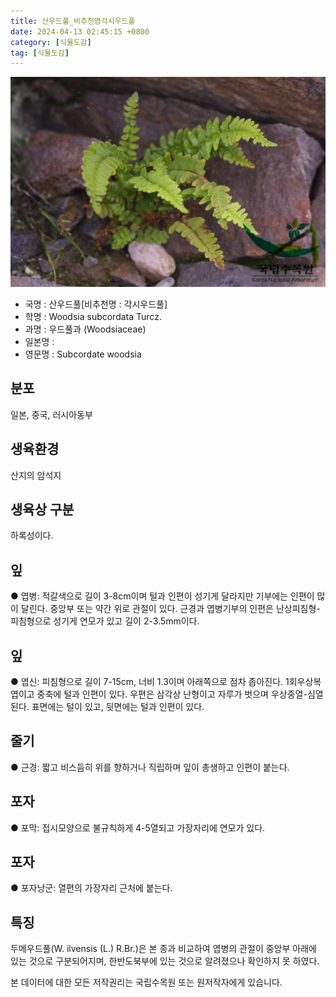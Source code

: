```yaml
---
title: 산우드풀_비추천명각시우드풀
date: 2024-04-13 02:45:15 +0800
category: [식물도감]
tag: [식물도감]
---
```




![산우드풀[비추천명 : 각시우드풀]](/assets/img/fileUpload/plants/basic/Davalliaceae/Woodsia/19064/1_th2.JPG)
- 국명 : 산우드풀[비추천명 : 각시우드풀]
- 학명 : Woodsia subcordata Turcz.
- 과명 : 우드풀과 (Woodsiaceae)
- 일본명 : 
- 영문명 : Subcordate woodsia


## 분포
일본, 중국, 러시아동부
## 생육환경
산지의 암석지
## 생육상 구분
하록성이다. 
## 잎
● 엽병: 적갈색으로 길이 3-8cm이며 털과 인편이 성기게 달라지만 기부에는 인편이 많이 달린다. 중앙부 또는 약간 위로 관절이 있다. 근경과 엽병기부의 인편은 난상피침형-피침형으로 성기게 연모가 있고 길이 2-3.5mm이다. 
## 잎
● 엽신: 피침형으로 길이 7-15cm, 너비 1.3이며 아래쪽으로 점차 좁아진다. 1회우상복엽이고 중축에 털과 인편이 있다. 우편은 삼각상 난형이고 자루가 벗으며 우상중열-심열된다. 표면에는 털이 있고, 뒷면에는 털과 인편이 있다. 
## 줄기
● 근경: 짧고 비스듬히 위를 향하거나 직립하며 잎이 총생하고 인편이 붙는다. 
## 포자
● 포막: 접시모양으로 불규칙하게 4-5열되고 가장자리에 연모가 있다. 
## 포자
● 포자낭군: 열편의 가장자리 근처에 붙는다. 
## 특징
두메우드풀(W. ilvensis (L.) R.Br.)은 본 종과 비교하여 엽병의 관절이 중앙부 아래에 있는 것으로 구분되어지며, 한반도북부에 있는 것으로 알려졌으나 확인하지 못 하였다.






본 데이터에 대한 모든 저작권리는 국립수목원 또는 원저작자에게 있습니다.
